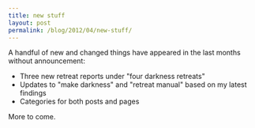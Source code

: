 ```yaml
---
title: new stuff
layout: post
permalink: /blog/2012/04/new-stuff/
---
```


A handful of new and changed things have appeared in the last months without announcement:

  * Three new retreat reports under "four darkness retreats"
  * Updates to "make darkness" and "retreat manual" based on my latest findings
  * Categories for both posts and pages

More to come.